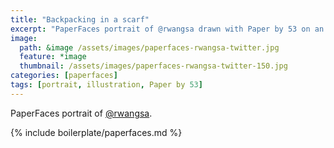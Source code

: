 ```yaml
---
title: "Backpacking in a scarf"
excerpt: "PaperFaces portrait of @rwangsa drawn with Paper by 53 on an iPad."
image: 
  path: &image /assets/images/paperfaces-rwangsa-twitter.jpg 
  feature: *image
  thumbnail: /assets/images/paperfaces-rwangsa-twitter-150.jpg
categories: [paperfaces]
tags: [portrait, illustration, Paper by 53]
---
```


PaperFaces portrait of [@rwangsa](https://twitter.com/rwangsa).

{% include boilerplate/paperfaces.md %}
